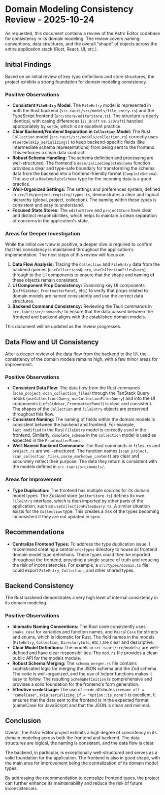 # Domain Modeling Consistency Review - 2025-10-24

As requested, this document contains a review of the Astro Editor codebase for consistency in its domain modeling. The review covers naming conventions, data structures, and the overall "shape" of objects across the entire application stack (Rust, React, UI, etc.).

## Initial Findings

Based on an initial review of key type definitions and store structures, the project exhibits a strong foundation for domain modeling consistency.

### Positive Observations

*   **Consistent `FileEntry` Model:** The `FileEntry` model is represented in both the Rust backend (`src-tauri/src/models/file_entry.rs`) and the TypeScript frontend (`src/store/editorStore.ts`). The structure is nearly identical, with casing differences (`is_draft` vs. `isDraft`) handled appropriately by `serde`, which is an excellent practice.
*   **Clear Backend/Frontend Separation in `Collection` Model:** The Rust `Collection` model (`src-tauri/src/models/collection.rs`) correctly uses `#[serde(skip_serializing)]` to keep backend-specific fields (like intermediate schema representations) from being sent to the frontend. This enforces a clean data contract.
*   **Robust Schema Handling:** The schema definition and processing are well-structured. The frontend's `deserializeCompleteSchema` function provides a clear and type-safe boundary for transforming the schema data from the backend into a frontend-friendly format (`CompleteSchema`). The use of a `RawCompleteSchema` type for the incoming data is a good practice.
*   **Well-Organized Settings:** The settings and preferences system, defined in `src/lib/project-registry/types.ts`, demonstrates a clear and logical hierarchy (global, project, collection). The naming within these types is consistent and easy to understand.
*   **Focused State Stores:** The `editorStore` and `projectStore` have clear and distinct responsibilities, which helps to maintain a clean separation of concerns in the application's state.

### Areas for Deeper Investigation

While the initial overview is positive, a deeper dive is required to confirm that this consistency is maintained throughout the application's implementation. The next steps of this review will focus on:

1.  **Data Flow Analysis:** Tracing the `Collection` and `FileEntry` data from the backend queries (`useCollectionsQuery`, `useCollectionFilesQuery`) through to the UI components to ensure that the shape and naming of these objects remain consistent.
2.  **UI Component Prop Consistency:** Examining key UI components (`LeftSidebar`, `FrontmatterPanel`, etc.) to verify that props related to domain models are named consistently and use the correct data structures.
3.  **Backend Command Consistency:** Reviewing the Tauri commands in `src-tauri/src/commands/` to ensure that the data passed between the frontend and backend aligns with the established domain models.

This document will be updated as the review progresses.

## Data Flow and UI Consistency

After a deeper review of the data flow from the backend to the UI, the consistency of the domain models remains high, with a few minor areas for improvement.

### Positive Observations

*   **Consistent Data Flow:** The data flow from the Rust commands (`scan_project`, `scan_collection_files`) through the TanStack Query hooks (`useCollectionsQuery`, `useCollectionFilesQuery`) and into the UI components (`LeftSidebar`, `FrontmatterPanel`) is clear and consistent. The shapes of the `Collection` and `FileEntry` objects are preserved throughout this flow.
*   **Consistent Naming:** The naming of fields within the domain models is consistent between the backend and frontend. For example, `last_modified` in the Rust `FileEntry` model is correctly used in the frontend. Similarly, `complete_schema` in the `Collection` model is used as expected in the `FrontmatterPanel`.
*   **Well-Named Backend Commands:** The Rust commands in `files.rs` and `project.rs` are well-structured. The function names (`scan_project`, `scan_collection_files`, `parse_markdown_content`) are clear and accurately reflect their purpose. The data they return is consistent with the models defined in `src-tauri/src/models/`.

### Areas for Improvement

*   **Type Duplication:** The frontend has multiple sources for its domain model types. The Zustand store (`editorStore.ts`) defines its own `FileEntry` interface, which is then imported by other parts of the application, such as `useCollectionFilesQuery.ts`. A similar situation exists for the `Collection` type. This creates a risk of the types becoming inconsistent if they are not updated in sync.

## Recommendations

*   **Centralize Frontend Types:** To address the type duplication issue, I recommend creating a central `src/types` directory to house all frontend domain model type definitions. These types could then be imported throughout the frontend, providing a single source of truth and reducing the risk of inconsistencies. For example, a `src/types/domain.ts` file could export `FileEntry`, `Collection`, and other shared types.

## Backend Consistency

The Rust backend demonstrates a very high level of internal consistency in its domain modeling.

### Positive Observations

*   **Idiomatic Naming Conventions:** The Rust code consistently uses `snake_case` for variables and function names, and `PascalCase` for structs and enums, which is idiomatic for Rust. The field names in the models (`FileEntry`, `Collection`, `DirectoryInfo`, etc.) are clear and descriptive.
*   **Clear Model Definitions:** The models in `src-tauri/src/models/` are well-defined and have clear responsibilities. The `mod.rs` file provides a clean public API for the models module.
*   **Robust Schema Merging:** The `schema_merger.rs` file contains sophisticated logic for merging the JSON schema and the Zod schema. The code is well-organized, and the use of helper functions makes it easy to follow. The resulting `SchemaDefinition` is comprehensive and provides a solid foundation for the frontend's form generation.
*   **Effective `serde` Usage:** The use of `serde` attributes (`rename_all = "camelCase"`, `skip_serializing_if = "Option::is_none"`) is excellent. It ensures that the data sent to the frontend is in the expected format (camelCase for JavaScript) and that the JSON is clean and minimal.

## Conclusion

Overall, the Astro Editor project exhibits a high degree of consistency in its domain modeling across both the frontend and backend. The data structures are logical, the naming is consistent, and the data flow is clear.

The backend, in particular, is exceptionally well-structured and serves as a solid foundation for the application. The frontend is also in good shape, with the main area for improvement being the centralization of its domain model types.

By addressing the recommendation to centralize frontend types, the project can further enhance its maintainability and reduce the risk of future inconsistencies.

